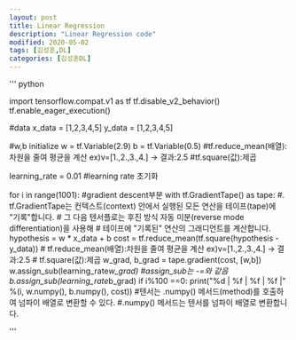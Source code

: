 ```yaml
---
layout: post
title: Linear Regression
description: "Linear Regression code"
modified: 2020-05-02
tags: [김성훈,DL]
categories: [김성훈DL]
---
```

''' python

import tensorflow.compat.v1 as tf
tf.disable_v2_behavior()
tf.enable_eager_execution()

#data
x_data = [1,2,3,4,5]
y_data = [1,2,3,4,5]

#w,b initialize
w = tf.Variable(2.9)
b = tf.Variable(0.5)
#tf.reduce_mean(배열):차원을 줄여 평균을 계산 ex)v=[1.,2.,3.,4.] -> 결과:2.5
#tf.square(값):제곱

learning_rate = 0.01 #learning rate 초기화

for i in range(1001):
    #gradient descent부분
    with tf.GradientTape() as tape:
        #. tf.GradientTape는 컨텍스트(context) 안에서 실행된 모든 연산을 테이프(tape)에 "기록"합니다.
        # 그 다음 텐서플로는 후진 방식 자동 미분(reverse mode differentiation)을 사용해
        # 테이프에 "기록된" 연산의 그래디언트를 계산합니다.
        hypothesis = w * x_data + b
        cost = tf.reduce_mean(tf.square(hypothesis - y_data))
        # tf.reduce_mean(배열):차원을 줄여 평균을 계산 ex)v=[1.,2.,3.,4.] -> 결과:2.5
        # tf.square(값):제곱
    w_grad, b_grad = tape.gradient(cost, [w,b])
    w.assign_sub(learning_rate*w_grad) #assign_sub는 -=와 같음
    b.assign_sub(learning_rate*b_grad)
    if i%100 ==0:
        print("%d | %f | %f | %f |" %(i, w.numpy(), b.numpy(), cost))
        #텐서는 .numpy() 메서드(method)를 호출하여 넘파이 배열로 변환할 수 있다.
        #.numpy() 메서드는 텐서를 넘파이 배열로 변환합니다.
        
'''
